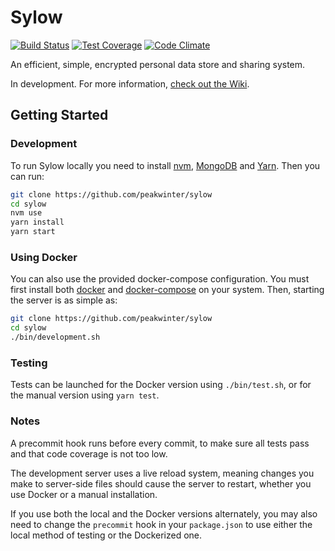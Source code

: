 # Sylow
[![Build Status](https://travis-ci.org/peakwinter/sylow.svg?branch=master)](https://travis-ci.org/peakwinter/sylow)
[![Test Coverage](https://codeclimate.com/github/peakwinter/sylow/badges/coverage.svg)](https://codeclimate.com/github/peakwinter/sylow/coverage)
[![Code Climate](https://codeclimate.com/github/peakwinter/sylow/badges/gpa.svg)](https://codeclimate.com/github/peakwinter/sylow)

An efficient, simple, encrypted personal data store and sharing system.

In development. For more information, [check out the Wiki](https://github.com/peakwinter/sylow/wiki).

## Getting Started

### Development

To run Sylow locally you need to install [nvm](https://github.com/creationix/nvm), [MongoDB](https://www.mongodb.com/) and [Yarn](https://yarnpkg.com/en/docs/install). Then you can run:

```bash
git clone https://github.com/peakwinter/sylow
cd sylow
nvm use
yarn install
yarn start
```

### Using Docker

You can also use the provided docker-compose configuration. You must first install both [docker](https://docs.docker.com/engine/installation/) and [docker-compose](https://docs.docker.com/compose/install/) on your system. Then, starting the server is as simple as:

```bash
git clone https://github.com/peakwinter/sylow
cd sylow
./bin/development.sh
```

### Testing

Tests can be launched for the Docker version using `./bin/test.sh`, or for the manual version using `yarn test`.

### Notes

A precommit hook runs before every commit, to make sure all tests pass and that code coverage is not too low.

The development server uses a live reload system, meaning changes you make to server-side files should cause the server to restart, whether you use Docker or a manual installation.

If you use both the local and the Docker versions alternately, you may also need to change the `precommit` hook in your `package.json` to use either the local method of testing or the Dockerized one.
